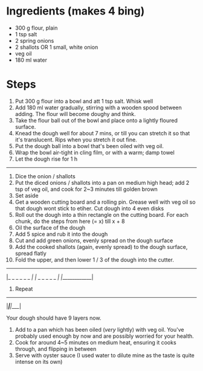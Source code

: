 # Ingredients (makes 4 bing)

- 300 g flour, plain
- 1 tsp salt
- 2 spring onions
- 2 shallots OR 1 small, white onion
- veg oil
- 180 ml water

# Steps
1. Put 300 g flour into a bowl and att 1 tsp salt. Whisk well
1. Add 180 ml water gradually, stirring with a wooden spood between adding. The
   flour will become doughy and think.
1. Take the flour ball out of the bowl and place onto a lightly floured surface.
1. Knead the dough well for about 7 mins, or till you can stretch it so that
   it's translucent. Rips when you stretch it out fine.
1. Put the dough ball into a bowl that's been oiled with veg oil.
1. Wrap the bowl air-tight in cling film, or with a warm; damp towel
1. Let the dough rise for 1 h

---

1. Dice the onion / shallots
1. Put the diced onions / shallots into a pan on medium high head; add 2 tsp of
   veg oil, and cook for 2~3 minutes till golden brown
1. Set aside
1. Get a wooden cutting board and a rolling pin. Grease well with veg oil so
   that dough wont stick to etiher. Cut dough into 4 even disks
1. Roll out the dough into a thin rectangle on the cutting board. For each
   chunk, do the steps from here (= x) till x + 8
1. Oil the surface of the dough
1. Add 5 spice and rub it into the dough
1. Cut and add green onions, evenly spread on the dough surface
1. Add the cooked shallots (again, evenly spread) to the dough surface, spread
   flatly
1. Fold the upper, and then lower 1 / 3 of the dough into the cutter.

_______________
|_ _ _ _ _ _ _|
|_ _ _ _ _ _ _|
|_____________|

1. Repeat
_______________
|____|___|____|

Your dough should have 9 layers now.

1. Add to a pan which has been oiled (_very_ lightly) with veg oil. You've
   probably used enough by now and are possibly worried for your health.
1. Cook for around 4~5 minutes on medium heat, ensuring it cooks through, and
   flipping in between
1. Serve with oyster sauce (I used water to dilute mine as the taste is quite
   intense on its own)
